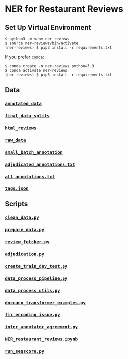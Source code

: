 # NER for Restaurant Reviews

## Set Up Virtual Environment

```commandline
$ python3 -m venv ner-reviews
$ source ner-reviews/bin/activate
(ner-reviews) $ pip3 install -r requirements.txt
```
If you prefer [`conda`](https://docs.conda.io/en/latest/miniconda.html): 
```commandline
$ conda create -n ner-reviews python=3.9
$ conda activate ner-reviews
(ner-reviews) $ pip3 install -r requirements.txt
```

## Data

### [`annotated_data`](data/annotated_data)

### [`final_data_splits`](data/final_data_splits)

### [`html_reviews`](data/html_reviews)

### [`raw_data`](data/raw_data)

### [`small_batch_annotation`](data/small_batch_annotation)

### [`adjudicated_annotations.txt`](data/adjudicated_annotations.txt)

### [`all_annotations.txt`](data/all_annotations.txt)

### [`tags.json`](data/tags.json)



## Scripts 

### [`clean_data.py`](src/data_scraping/clean_data.py)

### [`prepare_data.py`](src/data_scraping/prepare_data.py)

### [`review_fetcher.py`](src/data_scraping/review_fetcher.py)

### [`adjudication.py`](src/adjudication.py)

### [`create_train_dev_test.py`]()

### [`data_process_pipeline.py`]()

### [`data_process_utils.py`]()

### [`doccano_transformer_examples.py`]()

### [`fix_encoding_issue.py`]()

### [`inter_annotator_agreement.py`]()

### [`NER_restaurant_reviews.ipynb`]()

### [`run_seqscore.py`]()




